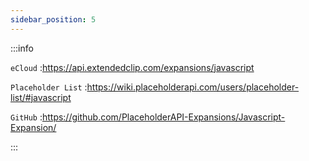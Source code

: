 ```yaml
---
sidebar_position: 5
---
```


:::info

`eCloud` :https://api.extendedclip.com/expansions/javascript

`Placeholder List` :https://wiki.placeholderapi.com/users/placeholder-list/#javascript

`GitHub` :https://github.com/PlaceholderAPI-Expansions/Javascript-Expansion/

:::
